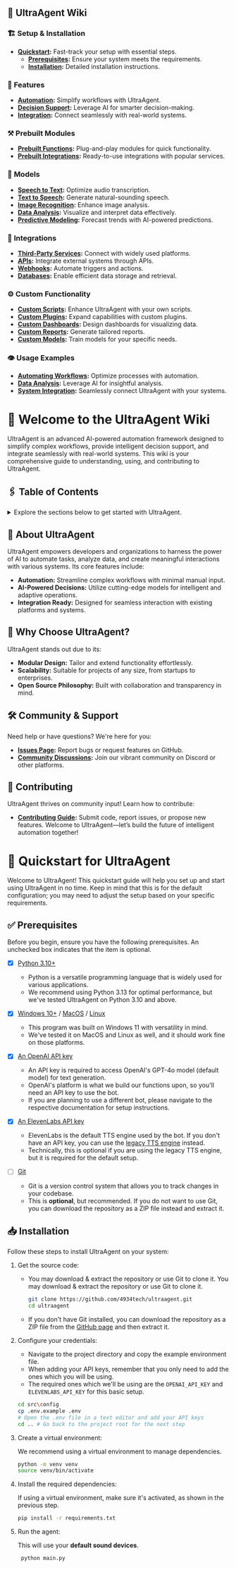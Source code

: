 <!--- Sidebar --->
## 📖 UltraAgent Wiki

### 🏗️ **Setup & Installation**
- **[Quickstart](https://github.com/4934tech/UltraAgent/wiki/Quickstart):** Fast-track your setup with essential steps.
    - **[Prerequisites](https://github.com/4934tech/UltraAgent/wiki/Quickstart#-Prerequisites):** Ensure your system meets the requirements.
    - **[Installation](https://github.com/4934tech/UltraAgent/wiki/Quickstart#-Installation):** Detailed installation instructions.

### 💫 **Features**
- **[Automation](#):** Simplify workflows with UltraAgent.
- **[Decision Support](#):** Leverage AI for smarter decision-making.
- **[Integration](#):** Connect seamlessly with real-world systems.

### ⚒️ **Prebuilt Modules**
- **[Prebuilt Functions](#):** Plug-and-play modules for quick functionality.
- **[Prebuilt Integrations](#):** Ready-to-use integrations with popular services.

### 🧠 **Models**
- **[Speech to Text](#):** Optimize audio transcription.
- **[Text to Speech](#):** Generate natural-sounding speech.
- **[Image Recognition](#):** Enhance image analysis.
- **[Data Analysis](#):** Visualize and interpret data effectively.
- **[Predictive Modeling](#):** Forecast trends with AI-powered predictions.

### 🔌 **Integrations**
- **[Third-Party Services](#):** Connect with widely used platforms.
- **[APIs](#):** Integrate external systems through APIs.
- **[Webhooks](#):** Automate triggers and actions.
- **[Databases](#):** Enable efficient data storage and retrieval.

### ⚙️ **Custom Functionality**
- **[Custom Scripts](#):** Enhance UltraAgent with your own scripts.
- **[Custom Plugins](#):** Expand capabilities with custom plugins.
- **[Custom Dashboards](#):** Design dashboards for visualizing data.
- **[Custom Reports](#):** Generate tailored reports.
- **[Custom Models](#):** Train models for your specific needs.

### 👁️ **Usage Examples**
- **[Automating Workflows](#):** Optimize processes with automation.
- **[Data Analysis](#):** Leverage AI for insightful analysis.
- **[System Integration](#):** Seamlessly connect UltraAgent with your systems.

<!--- Home --->
# 📖 Welcome to the UltraAgent Wiki

UltraAgent is an advanced AI-powered automation framework designed to simplify complex workflows, provide intelligent decision support, and integrate seamlessly with real-world systems. This wiki is your comprehensive guide to understanding, using, and contributing to UltraAgent.

## 🖇 Table of Contents
<details>
<summary>
Explore the sections below to get started with UltraAgent.
</summary>

### 🏗️ **Setup & Installation**
- **[Quickstart](https://github.com/4934tech/UltraAgent/wiki/Quickstart):** Fast-track your setup with essential steps.
    - **[Prerequisites](https://github.com/4934tech/UltraAgent/wiki/Quickstart#-Prerequisites):** Ensure your system meets the requirements.
    - **[Installation](https://github.com/4934tech/UltraAgent/wiki/Quickstart#-Installation):** Detailed installation instructions.

### 💫 **Features**
- **[Automation](#):** Simplify workflows with UltraAgent.
- **[Decision Support](#):** Leverage AI for smarter decision-making.
- **[Integration](#):** Connect seamlessly with real-world systems.

### ⚒️ **Prebuilt Modules**
- **[Prebuilt Functions](#):** Plug-and-play modules for quick functionality.
- **[Prebuilt Integrations](#):** Ready-to-use integrations with popular services.

### 🧠 **Models**
- **[Speech to Text](#):** Optimize audio transcription.
- **[Text to Speech](#):** Generate natural-sounding speech.
- **[Image Recognition](#):** Enhance image analysis.
- **[Data Analysis](#):** Visualize and interpret data effectively.
- **[Predictive Modeling](#):** Forecast trends with AI-powered predictions.

### 🔌 **Integrations**
- **[Third-Party Services](#):** Connect with widely used platforms.
- **[APIs](#):** Integrate external systems through APIs.
- **[Webhooks](#):** Automate triggers and actions.
- **[Databases](#):** Enable efficient data storage and retrieval.

### ⚙️ **Custom Functionality**
- **[Custom Scripts](#):** Enhance UltraAgent with your own scripts.
- **[Custom Plugins](#):** Expand capabilities with custom plugins.
- **[Custom Dashboards](#):** Design dashboards for visualizing data.
- **[Custom Reports](#):** Generate tailored reports.
- **[Custom Models](#):** Train models for your specific needs.

### 👁️ **Usage Examples**
- **[Automating Workflows](#):** Optimize processes with automation.
- **[Data Analysis](#):** Leverage AI for insightful analysis.
- **[System Integration](#):** Seamlessly connect UltraAgent with your systems.
</details>

## 🔧 About UltraAgent
UltraAgent empowers developers and organizations to harness the power of AI to automate tasks, analyze data, and create meaningful interactions with various systems. Its core features include:

- **Automation:** Streamline complex workflows with minimal manual input.
- **AI-Powered Decisions:** Utilize cutting-edge models for intelligent and adaptive operations.
- **Integration Ready:** Designed for seamless interaction with existing platforms and systems.

## 🌟 Why Choose UltraAgent?
UltraAgent stands out due to its:

- **Modular Design:** Tailor and extend functionality effortlessly.
- **Scalability:** Suitable for projects of any size, from startups to enterprises.
- **Open Source Philosophy:** Built with collaboration and transparency in mind.

## 🛠 Community & Support
Need help or have questions? We're here for you:
- **[Issues Page](#):** Report bugs or request features on GitHub.
- **[Community Discussions](#):** Join our vibrant community on Discord or other platforms.

## 📝 Contributing
UltraAgent thrives on community input! Learn how to contribute:

- **[Contributing Guide](#):** Submit code, report issues, or propose new features.
Welcome to UltraAgent—let’s build the future of intelligent automation together!

<!--- Quickstart --->
# 🚀 Quickstart for UltraAgent

Welcome to UltraAgent! This quickstart guide will help you set up and start using UltraAgent in no time. Keep in mind that this is for the default configuration; you may need to adjust the setup based on your specific requirements.

## ✅ Prerequisites

Before you begin, ensure you have the following prerequisites. An unchecked box indicates that the item is optional.

- [X] [Python 3.10+](https://www.python.org/downloads/)
  - Python is a versatile programming language that is widely used for various applications.
  - We recommend using Python 3.13 for optimal performance, but we've tested UltraAgent on Python 3.10 and above.

- [X] [Windows 10+](https://www.microsoft.com/en-us/software-download/windows11) / [MacOS](https://support.apple.com/en-us/102662) / [Linux](https://www.linux.org/pages/download/)
  - This program was built on Windows 11 with versatility in mind.
  - We've tested it on MacOS and Linux as well, and it should work fine on those platforms.

- [X] [An OpenAI API key](https://platform.openai.com/api-keys)
  - An API key is required to access OpenAI's GPT-4o model (default model) for text generation.
  - OpenAI's platform is what we build our functions upon, so you'll need an API key to use the bot.
  - If you are planning to use a different bot, please navigate to the respective documentation for setup instructions.

- [X] [An ElevenLabs API key](https://elevenlabs.io/)
  - ElevenLabs is the default TTS engine used by the bot. If you don't have an API key, you can use the [legacy TTS engine](./src/audio/tts.py) instead.
  - Technically, this is optional if you are using the legacy TTS engine, but it is required for the default setup.

- [ ] [Git](https://git-scm.com/downloads)
    - Git is a version control system that allows you to track changes in your codebase.
    - This is **optional**, but recommended. If you do not want to use Git, you can download the repository as a ZIP file instead and extract it.

## 📥 Installation

Follow these steps to install UltraAgent on your system:

1. Get the source code:
    - You may download & extract the repository or use Git to clone it.
       You may download & extract the repository or use Git to clone it.
       ```bash
       git clone https://github.com/4934tech/ultraagent.git
       cd ultraagent
       ```
   - If you don't have Git installed, you can download the repository as a ZIP file from the [GitHub page](https://github.com/4934tech/ultragent) and then extract it.

2. Configure your credentials:

   - Navigate to the project directory and copy the example environment file.
   - When adding your API keys, remember that you only need to add the ones which you will be using.
   - The required ones which we'll be using are the `OPENAI_API_KEY` and `ELEVENLABS_API_KEY` for this basic setup.
   ```bash
   cd src\config
   cp .env.example .env
   # Open the .env file in a text editor and add your API keys
   cd .. # Go back to the project root for the next step
   ```
   
3. Create a virtual environment:

   We recommend using a virtual environment to manage dependencies.
   ```bash
   python -m venv venv
   source venv/bin/activate
   ```

4. Install the required dependencies:

   If using a virtual environment, make sure it's activated, as shown in the previous step.
   ```bash
   pip install -r requirements.txt
   ```

5. Run the agent:

   This will use your **default sound devices**.
   ```bash
    python main.py
    ```


